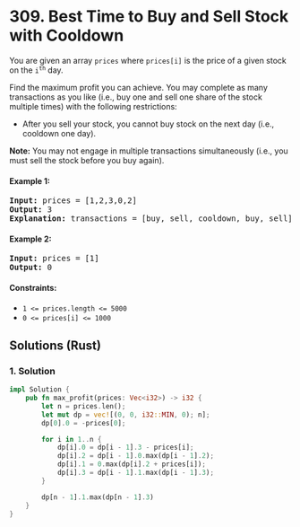 # 309. Best Time to Buy and Sell Stock with Cooldown
You are given an array `prices` where `prices[i]` is the price of a given stock on the <code>i<sup>th</sup></code> day.

Find the maximum profit you can achieve. You may complete as many transactions as you like (i.e., buy one and sell one share of the stock multiple times) with the following restrictions:

* After you sell your stock, you cannot buy stock on the next day (i.e., cooldown one day).

**Note:** You may not engage in multiple transactions simultaneously (i.e., you must sell the stock before you buy again).

#### Example 1:
<pre>
<strong>Input:</strong> prices = [1,2,3,0,2]
<strong>Output:</strong> 3
<strong>Explanation:</strong> transactions = [buy, sell, cooldown, buy, sell]
</pre>

#### Example 2:
<pre>
<strong>Input:</strong> prices = [1]
<strong>Output:</strong> 0
</pre>

#### Constraints:
* `1 <= prices.length <= 5000`
* `0 <= prices[i] <= 1000`

## Solutions (Rust)

### 1. Solution
```Rust
impl Solution {
    pub fn max_profit(prices: Vec<i32>) -> i32 {
        let n = prices.len();
        let mut dp = vec![(0, 0, i32::MIN, 0); n];
        dp[0].0 = -prices[0];

        for i in 1..n {
            dp[i].0 = dp[i - 1].3 - prices[i];
            dp[i].2 = dp[i - 1].0.max(dp[i - 1].2);
            dp[i].1 = 0.max(dp[i].2 + prices[i]);
            dp[i].3 = dp[i - 1].1.max(dp[i - 1].3);
        }

        dp[n - 1].1.max(dp[n - 1].3)
    }
}
```
